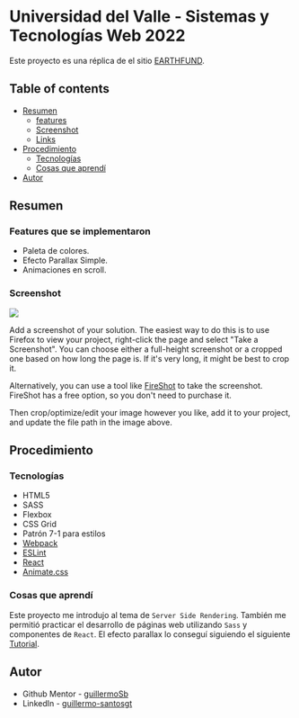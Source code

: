 # Universidad del Valle - Sistemas y Tecnologías Web 2022

Este proyecto es una réplica de el sitio [EARTHFUND](https://earthfund.io/).

## Table of contents

- [Resumen](#resumen)
  - [features](#features-que-se-implementaron)
  - [Screenshot](#screenshot)
  - [Links](#links)
- [Procedimiento](#procedimiento)
  - [Tecnologías](#tecnologías)
  - [Cosas que aprendí](#cosas-que-aprendí)
- [Autor](#autor)

## Resumen

### Features que se implementaron

- Paleta de colores.
- Efecto Parallax Simple.
- Animaciones en scroll.

### Screenshot

![](./screenshot.jpg)

Add a screenshot of your solution. The easiest way to do this is to use Firefox to view your project, right-click the page and select "Take a Screenshot". You can choose either a full-height screenshot or a cropped one based on how long the page is. If it's very long, it might be best to crop it.

Alternatively, you can use a tool like [FireShot](https://getfireshot.com/) to take the screenshot. FireShot has a free option, so you don't need to purchase it.

Then crop/optimize/edit your image however you like, add it to your project, and update the file path in the image above.

## Procedimiento

### Tecnologías

- HTML5
- SASS
- Flexbox
- CSS Grid
- Patrón 7-1 para estilos
- [Webpack](https://webpack.js.org/)
- [ESLint](https://eslint.org/)
- [React](https://reactjs.org/)
- [Animate.css](https://animate.style/)

### Cosas que aprendí

Este proyecto me introdujo al tema de `Server Side Rendering`. También me permitió practicar el desarrollo de páginas web utilizando `Sass` y componentes de `React`. El efecto parallax lo conseguí siguiendo el siguiente [Tutorial](https://indithemes.com/how-to-create-a-simple-parallax-effect-using-vanilla-js/).

## Autor

- Github Mentor - [guillermoSb](https://github.com/guillermoSb)
- LinkedIn - [guillermo-santosgt](https://www.linkedin.com/in/guillermo-santosgt/)
